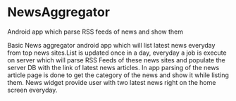 # NewsAggregator
Android app which parse RSS feeds of news and show them

Basic News aggregator android app which will list latest news everyday from top news sites.List is updated once in a day, everyday a job is execute on server which will parse RSS Feeds of these news sites and populate the server DB with the link of latest news articles.
In app parsing of the news article page is done to get the category of the news and show it while listing them.
News widget provide user with two latest news right on the home screen everyday.




